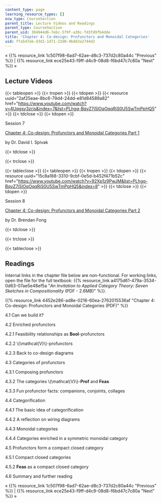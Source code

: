 ```yaml
---
content_type: page
learning_resource_types: []
ocw_type: CourseSection
parent_title: Lecture Videos and Readings
parent_type: CourseSection
parent_uid: 304944d6-7ebc-5f0f-a30c-fd3fd9fb4dde
title: 'Chapter 4: Co-design: Profunctors and Monoidal Categories'
uid: ffa547eb-d3d1-1471-23d0-4bdd3a2744d2
---
```


« {{% resource_link 1c507f98-6ad7-62ae-d8c3-737d2c80a44c "Previous" %}} | {{% resource_link ece25e43-f9ff-d4c9-08d8-f6bd47c7c80a "Next" %}} » 

Lecture Videos
--------------

{{< tableopen >}}
{{< tropen >}}
{{< tdopen >}}
{{< resource uuid="2af25eae-8bc6-79d4-24dd-e81d84589a82" href="https://www.youtube.com/watch?v=4Uqgsy3zrjs&index=7&list=PLhgq-BqyZ7i5lOqOqqRiS0U5SwTmPpHQ5" >}}
{{< tdclose >}}
{{< tdopen >}}


Session 7

[Chapter 4: Co-design: Profunctors and Monoidal Categories Part 1](https://www.youtube.com/watch?v=4Uqgsy3zrjs&index=7&list=PLhgq-BqyZ7i5lOqOqqRiS0U5SwTmPpHQ5)

by Dr. David I. Spivak


{{< tdclose >}}

{{< trclose >}}

{{< tableclose >}}
{{< tableopen >}}
{{< tropen >}}
{{< tdopen >}}
{{< resource uuid="15c8a188-3310-9cbf-0e5d-b452f471b52c" href="https://www.youtube.com/watch?v=92Xp1z9PwJM&list=PLhgq-BqyZ7i5lOqOqqRiS0U5SwTmPpHQ5&index=8" >}}
{{< tdclose >}}
{{< tdopen >}}


Session 8

[Chapter 4: Co-design: Profunctors and Monoidal Categories Part 2](https://www.youtube.com/watch?v=92Xp1z9PwJM&list=PLhgq-BqyZ7i5lOqOqqRiS0U5SwTmPpHQ5&index=8)

by Dr. Brendan Fong


{{< tdclose >}}

{{< trclose >}}

{{< tableclose >}}

Readings
--------

Internal links in the chapter file below are non-functional. For working links, open the file for the full textbook: {{% resource_link a4175d61-479a-3534-0d63-07ae5e48ef5a "_An Invitation to Applied Category Theory: Seven Sketches in Compositionality_ (PDF - 2.6MB)" %}}.

{{% resource_link 4452e286-ad8e-0216-60ea-2762015536af "Chapter 4: Co-design: Profunctors and Monoidal Categories (PDF)" %}}

4.1 Can we build it?

4.2 Enriched profunctors

4.2.1 Feasibility relationships as **Bool**\-profunctors

4.2.2 \\(\\mathcal{V}\\)-profunctors

4.2.3 Back to co-design diagrams

4.3 Categories of profunctors

4.3.1 Composing profunctors

4.3.2 The categories \\(\\mathcal{V}\\)-**Prof** and **Feas**

4.3.3 Fun profunctor facts: companions, conjoints, collages

4.4 Categorification

4.4.1 The basic idea of categorification

4.4.2 A reflection on wiring diagrams

4.4.3 Monoidal categories

4.4.4 Categories enriched in a symmetric monoidal category

4.5 Profunctors form a compact closed category

4.5.1 Compact closed categories

4.5.2 **Feas** as a compact closed category

4.6 Summary and further reading

« {{% resource_link 1c507f98-6ad7-62ae-d8c3-737d2c80a44c "Previous" %}} | {{% resource_link ece25e43-f9ff-d4c9-08d8-f6bd47c7c80a "Next" %}} »
